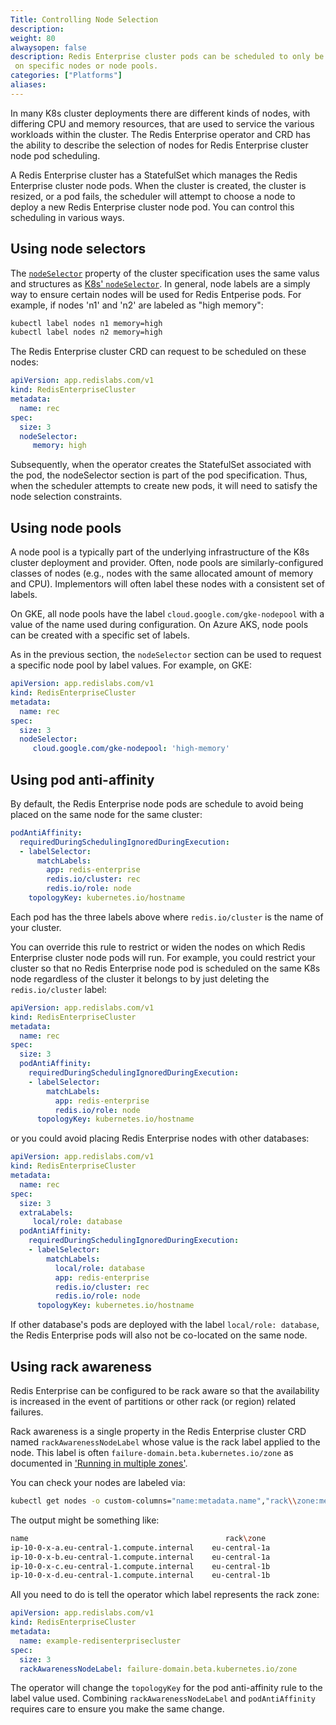 ```yaml
---
Title: Controlling Node Selection
description:
weight: 80
alwaysopen: false
description: Redis Enterprise cluster pods can be scheduled to only be placed
 on specific nodes or node pools.
categories: ["Platforms"]
aliases:
---
```


In many K8s cluster deployments there are different kinds of nodes, with
differing CPU and memory resources, that are used to service the various
workloads within the cluster. The Redis Enterprise operator and CRD has
the ability to describe the selection of nodes for Redis Enterprise cluster
node pod scheduling.

A Redis Enterprise cluster has a StatefulSet which manages the
Redis Enterprise cluster node pods. When the cluster is created, the cluster
is resized, or a pod fails, the scheduler will attempt to choose a node
to deploy a new Redis Enterprise cluster node pod. You can control this
scheduling in various ways.

## Using node selectors

The [`nodeSelector`](https://github.com/RedisLabs/redis-enterprise-k8s-docs/blob/master/docs/operator.md#redisenterpriseclusterspec)
property of the cluster specification uses the same valus and structures as
[K8s' `nodeSelector`](https://kubernetes.io/docs/concepts/configuration/assign-pod-node/#nodeselector). In general,
node labels are a simply way to ensure certain nodes will be used for Redis Entperise pods.
For example, if nodes 'n1' and 'n2' are labeled as "high memory":

```sh
kubectl label nodes n1 memory=high
kubectl label nodes n2 memory=high
```

The Redis Enterprise cluster CRD can request to be scheduled on these nodes:

```yaml
apiVersion: app.redislabs.com/v1
kind: RedisEnterpriseCluster
metadata:
  name: rec
spec:
  size: 3
  nodeSelector:
     memory: high
```

Subsequently, when the operator creates the StatefulSet associated with the pod, the nodeSelector
section is part of the pod specification. Thus, when the scheduler attempts to
create new pods, it will need to satisfy the node selection constraints.


## Using node pools

A node pool is a typically part of the underlying infrastructure of the K8s cluster
deployment and provider. Often, node pools are similarly-configured classes of
nodes (e.g., nodes with the same allocated amount of memory and CPU). Implementors
will often label these nodes with a consistent set of labels.

On GKE, all node pools have the label `cloud.google.com/gke-nodepool` with a
value of the name used during configuration. On Azure AKS, node pools can be
created with a specific set of labels.

As in the previous section, the `nodeSelector` section can be used to request a specific node
pool by label values. For example, on GKE:

```yaml
apiVersion: app.redislabs.com/v1
kind: RedisEnterpriseCluster
metadata:
  name: rec
spec:
  size: 3
  nodeSelector:
     cloud.google.com/gke-nodepool: 'high-memory'
```

## Using pod anti-affinity

By default, the Redis Enterprise node pods are schedule to avoid being placed
on the same node for the same cluster:

```yaml
podAntiAffinity:
  requiredDuringSchedulingIgnoredDuringExecution:
  - labelSelector:
      matchLabels:
        app: redis-enterprise
        redis.io/cluster: rec
        redis.io/role: node
    topologyKey: kubernetes.io/hostname
```

Each pod has the three labels above where `redis.io/cluster` is the name of your
cluster.

You can override this rule to restrict or widen the nodes on which Redis Enterprise
cluster node pods will run. For example, you could restrict your cluster so that
no Redis Enterprise node pod is scheduled on the same K8s node regardless of the
cluster it belongs to by just deleting the `redis.io/cluster` label:

```yaml
apiVersion: app.redislabs.com/v1
kind: RedisEnterpriseCluster
metadata:
  name: rec
spec:
  size: 3
  podAntiAffinity:
    requiredDuringSchedulingIgnoredDuringExecution:
    - labelSelector:
        matchLabels:
          app: redis-enterprise
          redis.io/role: node
      topologyKey: kubernetes.io/hostname
```

or you could avoid placing Redis Enterprise nodes with other databases:

```yaml
apiVersion: app.redislabs.com/v1
kind: RedisEnterpriseCluster
metadata:
  name: rec
spec:
  size: 3
  extraLabels:
     local/role: database
  podAntiAffinity:
    requiredDuringSchedulingIgnoredDuringExecution:
    - labelSelector:
        matchLabels:
          local/role: database
          app: redis-enterprise
          redis.io/cluster: rec
          redis.io/role: node
      topologyKey: kubernetes.io/hostname
```

If other database's pods are deployed with the label `local/role: database`,
the Redis Enterprise pods will also not be co-located on the same node.


## Using rack awareness

Redis Enterprise can be configured to be rack aware so that the availability
is increased in the event of partitions or other rack (or region) related
failures.

Rack awareness is a single property in the Redis Enterprise cluster CRD named
`rackAwarenessNodeLabel` whose value is the rack label applied to the node. This
label is often `failure-domain.beta.kubernetes.io/zone` as documented in
['Running in multiple zones'](https://kubernetes.io/docs/setup/best-practices/multiple-zones/#nodes-are-labeled).

You can check your nodes are labeled via:

```sh
kubectl get nodes -o custom-columns="name:metadata.name","rack\\zone:metadata.labels.failure-domain\.beta\.kubernetes\.io/zone"
```

The output might be something like:

```sh
name                                            rack\zone
ip-10-0-x-a.eu-central-1.compute.internal    eu-central-1a
ip-10-0-x-b.eu-central-1.compute.internal    eu-central-1a
ip-10-0-x-c.eu-central-1.compute.internal    eu-central-1b
ip-10-0-x-d.eu-central-1.compute.internal    eu-central-1b
```

All you need to do is tell the operator which label represents the rack zone:

```yaml
apiVersion: app.redislabs.com/v1
kind: RedisEnterpriseCluster
metadata:
  name: example-redisenterprisecluster
spec:
  size: 3
  rackAwarenessNodeLabel: failure-domain.beta.kubernetes.io/zone
```

The operator will change the `topologyKey` for the pod anti-affinity rule to
the label value used. Combining `rackAwarenessNodeLabel` and `podAntiAffinity`
requires care to ensure you make the same change.
